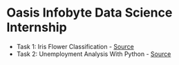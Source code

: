# Oasis Infobyte Data Science Internship

- Task 1: Iris Flower Classification - [Source](https://github.com/uzayr-iqbal-hamid/OIBSIP-Data-Science/tree/main/iris-flower-classification)
- Task 2: Unemployment Analysis With Python - [Source](https://github.com/uzayr-iqbal-hamid/OIBSIP-Data-Science/tree/main/unemployment-analysis)

